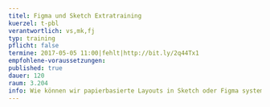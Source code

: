 ```yaml
---
titel: Figma und Sketch Extratraining
kuerzel: t-pbl
verantwortlich: vs,mk,fj
typ: training
pflicht: false
termine: 2017-05-05 11:00|fehlt|http://bit.ly/2q44Tx1
empfohlene-voraussetzungen: 
published: true
dauer: 120
raum: 3.204
info: Wie können wir papierbasierte Layouts in Sketch oder Figma systematisch übertragen?
---
```


